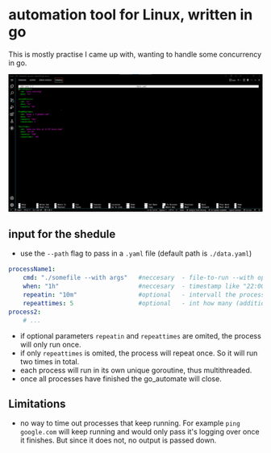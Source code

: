 # automation tool for Linux, written in go
This is mostly practise I came up with, wanting to handle some concurrency in go.

![example gif](./example.gif)

## input for the shedule
- use the `--path` flag to pass in a `.yaml` file (default path is `./data.yaml`)
```yaml
processName1:
    cmd: "./somefile --with args"   #neccesary  - file-to-run --with optionalargs"
    when: "1h"                      #neccesary  - timestamp like "22:00" OR timeduration like "1h30m5s"
    repeatin: "10m"                 #optional   - intervall the process will repeat at, till it runs out of repeattimes
    repeattimes: 5                  #optional   - int how many (additional) reruns of the command
process2:
    # ...
```
- if optional parameters `repeatin` and `repeattimes` are omited, the process will only run once.
- if only `repeattimes` is omited, the process will repeat once. So it will run two times in total.
- each process will run in its own unique goroutine, thus multithreaded.
- once all processes have finished the go_automate will close.


## Limitations
- no way to time out processes that keep running. For example `ping google.com` will keep running and would only pass it's logging over once it finishes. But since it does not, no output is passed down.

